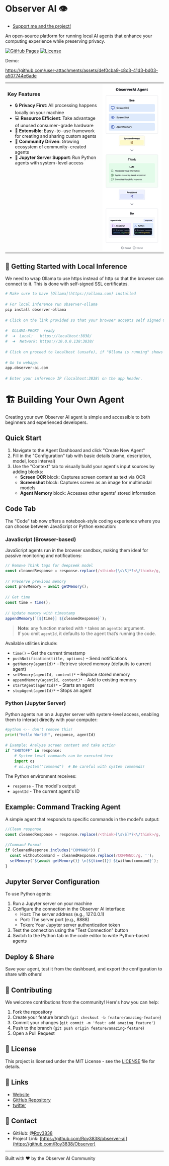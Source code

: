 # Observer AI 👁️

- [Support me and the project!](https://buymeacoffee.com/roy3838)

An open-source platform for running local AI agents that enhance your computing experience while preserving privacy.

[![GitHub Pages](https://img.shields.io/badge/GitHub%20Pages-Deployed-success)](https://roy3838.github.io/observer-ai)
[![License](https://img.shields.io/badge/License-MIT-blue.svg)](LICENSE)

Demo:

https://github.com/user-attachments/assets/def0cba9-c8c3-41d3-bd03-a507744e6ade


<table>
  <tr>
    <td width="60%" valign="top">
      <h3>Key Features</h3>
      <ul>
        <li>🔒 <strong>Privacy First</strong>: All processing happens locally on your machine</li>
        <li>💻 <strong>Resource Efficient</strong>: Take advantage of unused consumer-grade hardware</li>
        <li>🔌 <strong>Extensible</strong>: Easy-to-use framework for creating and sharing custom agents</li>
        <li>🤝 <strong>Community Driven</strong>: Growing ecosystem of community-created agents</li>
        <li>🐍 <strong>Jupyter Server Support</strong>: Run Python agents with system-level access</li>
      </ul>
    </td>
    <td width="40%">
    <img src="assets/ObserverAgent.png" alt="ObserverAI Agent Diagram" style="max-height: 550px;">
    </td>
  </tr>
</table>

## 🚀 Getting Started with Local Inference

We need to wrap Ollama to use https instead of http so that the browser can connect to it. This is done with self-signed SSL certificates.

```bash
# Make sure to have [Ollama](https://ollama.com) installed 

# For local inference run observer-ollama
pip install observer-ollama

# Click on the link provided so that your browser accepts self signed CERTS (signed by your computer)

#  OLLAMA-PROXY  ready
#  ➜  Local:   https://localhost:3838/
#  ➜  Network: https://10.0.0.138:3838/

# Click on proceed to localhost (unsafe), if "Ollama is running" shows up, you're done!

# Go to webapp:
app.observer-ai.com

# Enter your inference IP (localhost:3838) on the app header.
```

# 🏗️ Building Your Own Agent

Creating your own Observer AI agent is simple and accessible to both beginners and experienced developers.

## Quick Start

1. Navigate to the Agent Dashboard and click "Create New Agent"
2. Fill in the "Configuration" tab with basic details (name, description, model, loop interval)
3. Use the "Context" tab to visually build your agent's input sources by adding blocks:
   * **Screen OCR** block: Captures screen content as text via OCR
   * **Screenshot** block: Captures screen as an image for multimodal models
   * **Agent Memory** block: Accesses other agents' stored information

## Code Tab

The "Code" tab now offers a notebook-style coding experience where you can choose between JavaScript or Python execution:

### JavaScript (Browser-based)

JavaScript agents run in the browser sandbox, making them ideal for passive monitoring and notifications:

```javascript
// Remove Think tags for deepseek model
const cleanedResponse = response.replace(/<think>[\s\S]*?<\/think>/g, '').trim();

// Preserve previous memory
const prevMemory = await getMemory();

// Get time
const time = time();

// Update memory with timestamp
appendMemory(`[${time}] ${cleanedResponse}`);
```

> **Note:** any function marked with `*` takes an `agentId` argument.  
> If you omit `agentId`, it defaults to the agent that’s running the code.

Available utilities include:

* `time()` – Get the current timestamp  
* `pushNotification(title, options)` – Send notifications  
* `getMemory(agentId)*` – Retrieve stored memory (defaults to current agent)  
* `setMemory(agentId, content)*` – Replace stored memory  
* `appendMemory(agentId, content)*` – Add to existing memory  
* `startAgent(agentId)*` – Starts an agent  
* `stopAgent(agentId)*` – Stops an agent


### Python (Jupyter Server)

Python agents run on a Jupyter server with system-level access, enabling them to interact directly with your computer:

```python
#python <-- don't remove this!
print("Hello World!", response, agentId)

# Example: Analyze screen content and take action
if "SHUTOFF" in response:
    # System level commands can be executed here
    import os
    # os.system("command")  # Be careful with system commands!
```

The Python environment receives:
* `response` - The model's output
* `agentId` - The current agent's ID

## Example: Command Tracking Agent

A simple agent that responds to specific commands in the model's output:

```javascript
//Clean response
const cleanedResponse = response.replace(/<think>[\s\S]*?<\/think>/g, '').trim();

//Command Format
if (cleanedResponse.includes("COMMAND")) {
  const withoutcommand = cleanedResponse.replace(/COMMAND:/g, '');
  setMemory(`${await getMemory()} \n[${time()}] ${withoutcommand}`);
}
```

## Jupyter Server Configuration

To use Python agents:

1. Run a Jupyter server on your machine
2. Configure the connection in the Observer AI interface:
   * Host: The server address (e.g., 127.0.0.1)
   * Port: The server port (e.g., 8888)
   * Token: Your Jupyter server authentication token
3. Test the connection using the "Test Connection" button
4. Switch to the Python tab in the code editor to write Python-based agents

## Deploy & Share

Save your agent, test it from the dashboard, and export the configuration to share with others!

## 🤝 Contributing

We welcome contributions from the community! Here's how you can help:

1. Fork the repository
2. Create your feature branch (`git checkout -b feature/amazing-feature`)
3. Commit your changes (`git commit -m 'feat: add amazing feature'`)
4. Push to the branch (`git push origin feature/amazing-feature`)
5. Open a Pull Request

## 📄 License

This project is licensed under the MIT License - see the [LICENSE](LICENSE) file for details.

## 🔗 Links

- [Website](https://observer-ai.com)
- [GitHub Repository](https://github.com/Roy3838/Observer)
- [twitter](https://x.com/AppObserverAI)

## 📧 Contact

- GitHub: [@Roy3838](https://github.com/Roy3838)
- Project Link: [https://github.com/Roy3838/observer-ai](https://github.com/Roy3838/Observer)

---

Built with ❤️  by the Observer AI Community
